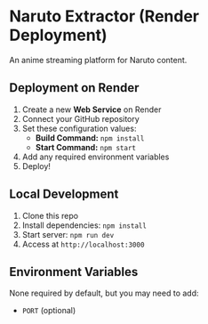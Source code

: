 # Naruto Extractor (Render Deployment)

An anime streaming platform for Naruto content.

## Deployment on Render

1. Create a new **Web Service** on Render
2. Connect your GitHub repository
3. Set these configuration values:
   - **Build Command:** `npm install`
   - **Start Command:** `npm start`
4. Add any required environment variables
5. Deploy!

## Local Development

1. Clone this repo
2. Install dependencies: `npm install`
3. Start server: `npm run dev`
4. Access at `http://localhost:3000`

## Environment Variables

None required by default, but you may need to add:
- `PORT` (optional)
